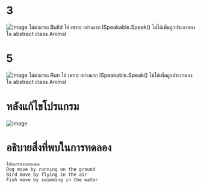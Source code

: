 # 3 #
![image](https://github.com/ThanaloekKaisai/03376836-OOP-2566-Lab-13/assets/144195683/844476db-86fc-4850-8cb5-b66a11da08d9)
ไม่สามารถ Build ได้ เพราะ อย่างแรก ISpeakable.Speak() ไม่ได้เพิ่มถูกประกาศลงใน abstract class Animal


# 5 #
![image](https://github.com/ThanaloekKaisai/03376836-OOP-2566-Lab-13/assets/144195683/82bf4ecc-0d0b-4084-8481-fff35fb8d6b5)
ไม่สามารถ Run ได้ เพราะ อย่างแรก ISpeakable.Speak() ไม่ได้เพิ่มถูกประกาศลงใน abstract class Animal

# หลังแก้ไขโปรแกรม # 
![image](https://github.com/ThanaloekKaisai/03376836-OOP-2566-Lab-13/assets/144195683/d2bdbf23-10f9-41f4-b775-7f758444c8dd)
# อธิบายสิ่งที่พบในการทดลอง #
```
โปรแกรมจะแสดงผล
Dog move by running on the ground
Bird move by flying in the air
Fish move by swimming in the water
